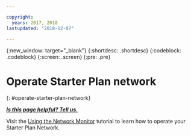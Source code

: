 ```yaml
---

copyright:
  years: 2017, 2018
lastupdated: "2018-12-07"

---
```


{:new_window: target="_blank"}
{:shortdesc: .shortdesc}
{:codeblock: .codeblock}
{:screen: .screen}
{:pre: .pre}

# Operate Starter Plan network
{: #operate-starter-plan-network}


***[Is this page helpful? Tell us.](https://www.surveygizmo.com/s3/4501493/IBM-Blockchain-Documentation)***

Visit the [Using the Network Monitor](v10_dashboard.html) tutorial to learn how to operate your Starter Plan Network.
